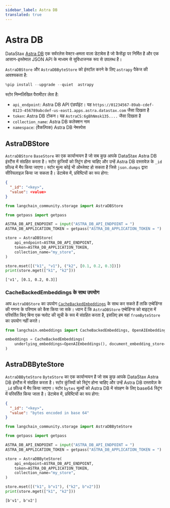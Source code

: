 ```yaml
---
sidebar_label: Astra DB
translated: true
---
```


# Astra DB

DataStax [Astra DB](https://docs.datastax.com/en/astra/home/astra.html) एक सर्वरलेस वेक्टर-क्षमता वाला डेटाबेस है जो कैसेंड्रा पर निर्मित है और एक आसान-इस्तेमाल JSON API के माध्यम से सुविधाजनक रूप से उपलब्ध है।

`AstraDBStore` और `AstraDBByteStore` को इंस्टॉल करने के लिए `astrapy` पैकेज की आवश्यकता है:

```python
%pip install --upgrade --quiet  astrapy
```

स्टोर निम्नलिखित पैरामीटर लेता है:

* `api_endpoint`: Astra DB API एंडपॉइंट। यह `https://01234567-89ab-cdef-0123-456789abcdef-us-east1.apps.astra.datastax.com` जैसा दिखता है
* `token`: Astra DB टोकन। यह `AstraCS:6gBhNmsk135....` जैसा दिखता है
* `collection_name`: Astra DB कलेक्शन नाम
* `namespace`: (वैकल्पिक) Astra DB नेमस्पेस

## AstraDBStore

`AstraDBStore` `BaseStore` का एक कार्यान्वयन है जो सब कुछ आपके DataStax Astra DB इंस्टैंस में संग्रहित करता है।
स्टोर कुंजियों को स्ट्रिंग होना चाहिए और उन्हें Astra DB दस्तावेज़ के `_id` फ़ील्ड में मैप किया जाएगा।
स्टोर मूल्य कोई भी ऑब्जेक्ट हो सकता है जिसे `json.dumps` द्वारा सीरियलाइज़ किया जा सकता है।
डेटाबेस में, प्रविष्टियों का रूप होगा:

```json
{
  "_id": "<key>",
  "value": <value>
}
```

```python
from langchain_community.storage import AstraDBStore
```

```python
from getpass import getpass

ASTRA_DB_API_ENDPOINT = input("ASTRA_DB_API_ENDPOINT = ")
ASTRA_DB_APPLICATION_TOKEN = getpass("ASTRA_DB_APPLICATION_TOKEN = ")
```

```python
store = AstraDBStore(
    api_endpoint=ASTRA_DB_API_ENDPOINT,
    token=ASTRA_DB_APPLICATION_TOKEN,
    collection_name="my_store",
)
```

```python
store.mset([("k1", "v1"), ("k2", [0.1, 0.2, 0.3])])
print(store.mget(["k1", "k2"]))
```

```output
['v1', [0.1, 0.2, 0.3]]
```

### CacheBackedEmbeddings के साथ उपयोग

आप `AstraDBStore` का उपयोग [`CacheBackedEmbeddings`](/docs/modules/data_connection/text_embedding/caching_embeddings) के साथ कर सकते हैं ताकि एम्बेडिंग्स की गणना के परिणाम को कैश किया जा सके।
ध्यान दें कि `AstraDBStore` एम्बेडिंग्स को बाइट्स में परिवर्तित किए बिना एक फ्लोट की सूची के रूप में संग्रहित करता है, इसलिए हम वहां `fromByteStore` का उपयोग नहीं करते।

```python
from langchain.embeddings import CacheBackedEmbeddings, OpenAIEmbeddings

embeddings = CacheBackedEmbeddings(
    underlying_embeddings=OpenAIEmbeddings(), document_embedding_store=store
)
```

## AstraDBByteStore

`AstraDBByteStore` `ByteStore` का एक कार्यान्वयन है जो सब कुछ आपके DataStax Astra DB इंस्टैंस में संग्रहित करता है।
स्टोर कुंजियों को स्ट्रिंग होना चाहिए और उन्हें Astra DB दस्तावेज़ के `_id` फ़ील्ड में मैप किया जाएगा।
स्टोर `bytes` मूल्यों को Astra DB में संग्रहण के लिए base64 स्ट्रिंग में परिवर्तित किया जाता है।
डेटाबेस में, प्रविष्टियों का रूप होगा:

```json
{
  "_id": "<key>",
  "value": "bytes encoded in base 64"
}
```

```python
from langchain_community.storage import AstraDBByteStore
```

```python
from getpass import getpass

ASTRA_DB_API_ENDPOINT = input("ASTRA_DB_API_ENDPOINT = ")
ASTRA_DB_APPLICATION_TOKEN = getpass("ASTRA_DB_APPLICATION_TOKEN = ")
```

```python
store = AstraDBByteStore(
    api_endpoint=ASTRA_DB_API_ENDPOINT,
    token=ASTRA_DB_APPLICATION_TOKEN,
    collection_name="my_store",
)
```

```python
store.mset([("k1", b"v1"), ("k2", b"v2")])
print(store.mget(["k1", "k2"]))
```

```output
[b'v1', b'v2']
```

